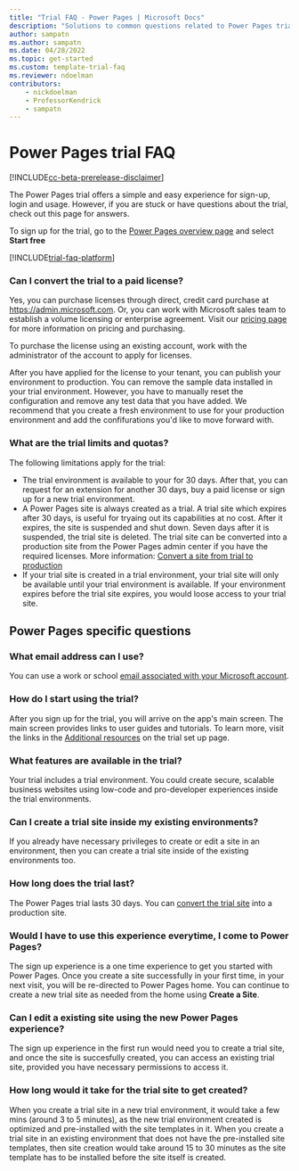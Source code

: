 ```yaml
---  
title: "Trial FAQ - Power Pages | Microsoft Docs"
description: "Solutions to common questions related to Power Pages trial setup and management. Learn how to resolve platform and app-specific issues."
author: sampatn
ms.author: sampatn
ms.date: 04/28/2022
ms.topic: get-started
ms.custom: template-trial-faq
ms.reviewer: ndoelman
contributors:
    - nickdoelman
    - ProfessorKendrick
    - sampatn
---
```



<!--Remove all the comments in this template before you merge to the main branch.-->

<!--This template provides the basic structure of a trial frequently asked questions page. The first part of this page contains app-specific questions and answers. The second half of the page contains platform-specific issues that are pulled from a shared include statement to avoid duplicating information.
For Project Beethoven, we are focusing on the following core principles:
- Keep the frequently asked questions page minimal and consistent with this template
- Link out to additional information where possible
- Reuse content on the FAQ page by using the platform include statement
To provide feedback on this template, contact [Alex Ferguson](mailto:alex.ferguson@microsoft.com).-->

# Power Pages trial FAQ

[!INCLUDE[cc-beta-prerelease-disclaimer](../includes/cc-beta-prerelease-disclaimer.md)]

The Power Pages trial offers a simple and easy experience for sign-up, login and usage. However, if you are stuck or have questions about the trial, check out this page for answers. 

To sign up for the trial, go to the [Power Pages overview page](https://powerapps.microsoft.com/en-us/powerpages/) and select **Start free**

[!INCLUDE[trial-faq-platform](../includes/trial-faq-platform.md)]


### Can I convert the trial to a paid license?

Yes, you can purchase licenses through direct, credit card purchase at https://admin.microsoft.com. Or, you can work with Microsoft sales team to establish a volume licensing or enterprise agreement. Visit our [pricing page](https://powerapps.microsoft.com/en-us/pricing/) for more information on pricing and purchasing. 

To purchase the license using an existing account, work with the administrator of the account to apply for licenses. 

After you have applied for the license to your tenant, you can publish your environment to production. You can remove the sample data installed in your trial environment. However, you have to manually reset the configuration and remove any test data that you have added. We recommend that you create a fresh environment to use for your production environment and add the confifurations you'd like to move forward with. 

### What are the trial limits and quotas?

The following limitations apply for the trial:
- The trial environment is available to your for 30 days. After that, you can request for an extension for another 30 days, buy a paid license or sign up for a new trial environment. 
- A Power Pages site is always created as a trial. A trial site which expires after 30 days, is useful for tryaing out its capabilities at no cost. After it expires, the site is suspended and shut down. Seven days after it is suspended, the trial site is deleted. The trial site can be converted into a production site from the Power Pages admin center if you have the required licenses. More information: [Convert a site from trial to production](https://docs.microsoft.com/en-us/power-apps/maker/portals/admin/convert-portal#convert-a-portal-from-trial-to-production)
- If your trial site is created in a trial environment, your trial site will only be available until your trial environment is available. If your environment expires before the trial site expires, you would loose access to your trial site. 

## Power Pages specific questions

### What email address can I use?

You can use a work or school [email associated with your Microsoft account](https://support.microsoft.com/windows/what-is-a-microsoft-account-4a7c48e9-ff5a-e9c6-5a5c-1a57d66c3bfa).

### How do I start using the trial?

After you sign up for the trial, you will arrive on the app's main screen. The main screen provides links to user guides and tutorials. To learn more, visit the links in the [Additional resources](trial-signup.md#additional-resources) on the trial set up page.

### What features are available in the trial?

Your trial includes a trial environment. You could create secure, scalable business websites using low-code and pro-developer experiences inside the trial environments. 

### Can I create a trial site inside my existing environments?

If you already have necessary privileges to create or edit a site in an environment, then you can create a trial site inside of the existing environments too. 

### How long does the trial last?

The Power Pages trial lasts 30 days. You can [convert the trial site](https://docs.microsoft.com/en-us/power-apps/maker/portals/admin/convert-portal#convert-a-portal-from-trial-to-production) into a production site.  

### Would I have to use this experience everytime, I come to Power Pages? 

The sign up experience is a one time experience to get you started with Power Pages. Once you create a site successfully in your first time, in your next visit, you will be re-directed to Power Pages home. You can continue to create a new trial site as needed from the home using **Create a Site**. 

### Can I edit a existing site using the new Power Pages experience?

The sign up experience in the first run would need you to create a trial site, and once the site is succesfully created, you can access an existing trial site, provided you have necessary permissions to access it. 

### How long would it take for the trial site to get created? 

When you create a trial site in a new trial environment, it would take a few mins (around 3 to 5 minutes), as the new trial environment created is optimized and pre-installed with the site templates in it. When you create a trial site in an existing environment that does not have the pre-installed site templates, then site creation would take around 15 to 30 minutes as the site template has to be installed before the site itself is created. 


<!--As [mentioned below](<!--Name of this page.md#how-do-i-extend-the-trial), you can extend the trial once.-->


